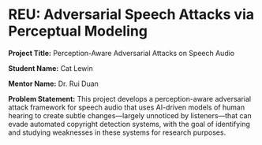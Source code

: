 # REU: Adversarial Speech Attacks via Perceptual Modeling
**Project Title:** Perception-Aware Adversarial Attacks on Speech Audio

**Student Name:** Cat Lewin

**Mentor Name:** Dr. Rui Duan

**Problem Statement:** This project develops a perception-aware adversarial attack framework for speech audio that uses AI-driven models of human hearing to create subtle changes—largely unnoticed by listeners—that can evade automated copyright detection systems, with the goal of identifying and studying weaknesses in these systems for research purposes.
